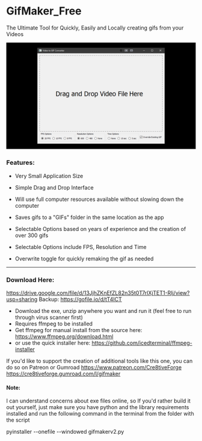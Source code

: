 # GifMaker_Free
The Ultimate Tool for Quickly, Easily and Locally creating gifs from your Videos

![](/Gifmaker%20Preview%20-%20Gumroad.png)

### Features:

- Very Small Application Size

- Simple Drag and Drop Interface

- Will use full computer resources available without slowing down the computer

- Saves gifs to a "GIFs" folder in the same location as the app

- Selectable Options based on years of experience and the creation of over 300 gifs

- Selectable Options include FPS, Resolution and Time

- Overwrite toggle for quickly remaking the gif as needed

---------------

### Download Here:
https://drive.google.com/file/d/13JjhZKnEfZL82n35t0T7rlXjTET1-RIj/view?usp=sharing
Backup: https://gofile.io/d/tT4ICT
* Download the exe, unzip anywhere you want and run it (feel free to run through virus scanner first)
* Requires ffmpeg to be installed
* Get ffmpeg for manual install from the source here: https://www.ffmpeg.org/download.html
* or use the quick installer here: https://github.com/icedterminal/ffmpeg-installer

If you'd like to support the creation of additional tools like this one, you can do so on Patreon or Gumroad
https://www.patreon.com/Cre8tiveForge
https://cre8tiveforge.gumroad.com/l/gifmaker

#### Note:

I can understand concerns about exe files online, so If you'd rather build it out yourself, just make sure you have python and the library requirements installed and run the following command in the terminal from the folder with the script

pyinstaller --onefile --windowed gifmakerv2.py
